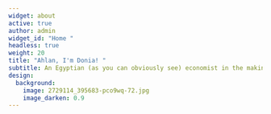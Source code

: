```yaml
---
widget: about
active: true
author: admin
widget_id: "Home "
headless: true
weight: 20
title: "Ahlan, I'm Donia! "
subtitle: An Egyptian (as you can obviously see) economist in the making
design:
  background:
    image: 2729114_395683-pco9wq-72.jpg
    image_darken: 0.9
---
```

